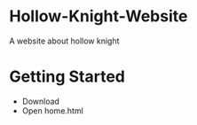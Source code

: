 # Hollow-Knight-Website
A website about hollow knight

# Getting Started
- Download
- Open home.html
